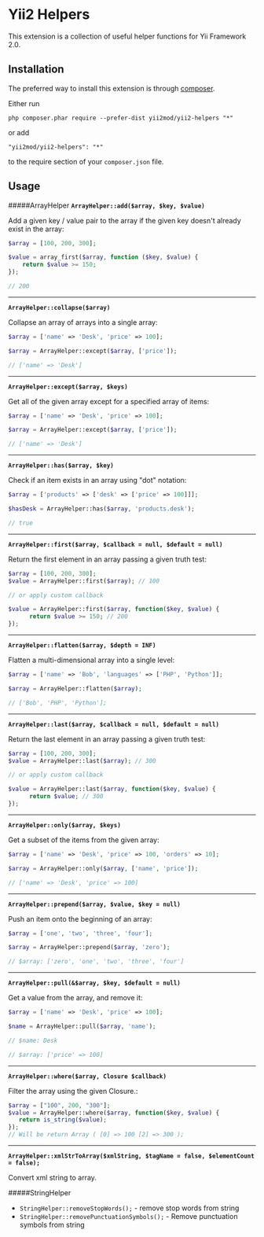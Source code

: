 # Yii2 Helpers
This extension is a collection of useful helper functions for Yii Framework 2.0. 

Installation
------------

The preferred way to install this extension is through [composer](http://getcomposer.org/download/).

Either run

```
php composer.phar require --prefer-dist yii2mod/yii2-helpers "*"
```

or add

```
"yii2mod/yii2-helpers": "*"
```

to the require section of your `composer.json` file.

Usage
-----
#####ArrayHelper
**```ArrayHelper::add($array, $key, $value)```**

Add a given key / value pair to the array if the given key doesn't already exist in the array:
```php
$array = [100, 200, 300];

$value = array_first($array, function ($key, $value) {
    return $value >= 150;
});

// 200
```
------

**```ArrayHelper::collapse($array)```**

Collapse an array of arrays into a single array:
```php
$array = ['name' => 'Desk', 'price' => 100];

$array = ArrayHelper::except($array, ['price']);

// ['name' => 'Desk']
```
------

**```ArrayHelper::except($array, $keys)```**

Get all of the given array except for a specified array of items:
```php
$array = ['name' => 'Desk', 'price' => 100];

$array = ArrayHelper::except($array, ['price']);

// ['name' => 'Desk']
```
------

**```ArrayHelper::has($array, $key)```**

Check if an item exists in an array using "dot" notation:
```php
$array = ['products' => ['desk' => ['price' => 100]]];

$hasDesk = ArrayHelper::has($array, 'products.desk');

// true
```
------

**```ArrayHelper::first($array, $callback = null, $default = null)```**

Return the first element in an array passing a given truth test:
```php
$array = [100, 200, 300];
$value = ArrayHelper::first($array); // 100

// or apply custom callback

$value = ArrayHelper::first($array, function($key, $value) {
      return $value >= 150; // 200
});
```
------

**```ArrayHelper::flatten($array, $depth = INF)```**

Flatten a multi-dimensional array into a single level:
```php
$array = ['name' => 'Bob', 'languages' => ['PHP', 'Python']];

$array = ArrayHelper::flatten($array);

// ['Bob', 'PHP', 'Python'];
```
------

**```ArrayHelper::last($array, $callback = null, $default = null)```**

Return the last element in an array passing a given truth test:
```php
$array = [100, 200, 300];
$value = ArrayHelper::last($array); // 300

// or apply custom callback

$value = ArrayHelper::last($array, function($key, $value) {
      return $value; // 300
});
```
------

**```ArrayHelper::only($array, $keys)```**

Get a subset of the items from the given array:
```php
$array = ['name' => 'Desk', 'price' => 100, 'orders' => 10];

$array = ArrayHelper::only($array, ['name', 'price']);

// ['name' => 'Desk', 'price' => 100]
```
------

**```ArrayHelper::prepend($array, $value, $key = null)```**

Push an item onto the beginning of an array:
```php
$array = ['one', 'two', 'three', 'four'];

$array = ArrayHelper::prepend($array, 'zero');

// $array: ['zero', 'one', 'two', 'three', 'four']
```
------

**```ArrayHelper::pull(&$array, $key, $default = null)```**

Get a value from the array, and remove it:
```php
$array = ['name' => 'Desk', 'price' => 100];

$name = ArrayHelper::pull($array, 'name');

// $name: Desk

// $array: ['price' => 100]
```
------

**```ArrayHelper::where($array, Closure $callback)```**

Filter the array using the given Closure.:
```php
$array = ["100", 200, "300"];
$value = ArrayHelper::where($array, function($key, $value) {
   return is_string($value);
});
// Will be return Array ( [0] => 100 [2] => 300 );
```
------

**```ArrayHelper::xmlStrToArray($xmlString, $tagName = false, $elementCount = false);```**

Convert xml string to array.

#####StringHelper
* ```StringHelper::removeStopWords();``` - remove stop words from string
* ```StringHelper::removePunctuationSymbols();``` - Remove punctuation symbols from string
